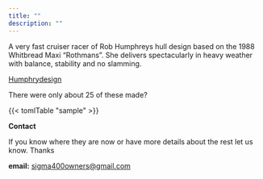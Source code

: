 ```yaml
---
title: "" 
description: ""
---
```


A very fast cruiser racer of Rob Humphreys hull design based on the 1988 Whitbread Maxi “Rothmans”. She delivers spectacularly in heavy weather with balance, stability and no slamming.

[Humphrydesign](http://www.humphreysdesign.com/yacht-designs/sail/sigma-400/)

There were only about 25 of these made?

{{< tomlTable "sample" >}}

**Contact**


If you know where they are now or have more details about the rest let us know. Thanks

**email:** sigma400owners@gmail.com
